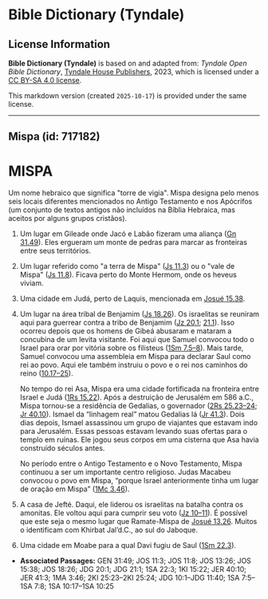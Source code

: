 # Bible Dictionary (Tyndale)

## License Information

**Bible Dictionary (Tyndale)** is based on and adapted from: _Tyndale Open Bible Dictionary_, [Tyndale House Publishers](https://tyndaleopenresources.com/), 2023, which is licensed under a [CC BY-SA 4.0 license](https://creativecommons.org/licenses/by-sa/4.0/legalcode.en).

This markdown version (created `2025-10-17`) is provided under the same license.



--------------------------------

## Mispa (id: 717182)

MISPA
=====

Um nome hebraico que significa "torre de vigia". Mispa designa pelo menos seis locais diferentes mencionados no Antigo Testamento e nos Apócrifos (um conjunto de textos antigos não incluídos na Bíblia Hebraica, mas aceitos por alguns grupos cristãos).

1. Um lugar em Gileade onde Jacó e Labão fizeram uma aliança ([Gn 31\.49](https://ref.ly/Gen31:49)). Eles ergueram um monte de pedras para marcar as fronteiras entre seus territórios.
2. Um lugar referido como "a terra de Mispa" ([Js 11\.3](https://ref.ly/Josh11:3)) ou o "vale de Mispa" ([Js 11\.8](https://ref.ly/Josh11:8)). Ficava perto do Monte Hermom, onde os heveus viviam.
3. Uma cidade em Judá, perto de Laquis, mencionada em [Josué 15\.38](https://ref.ly/Josh15:38).
4. Um lugar na área tribal de Benjamim ([Js 18\.26](https://ref.ly/Josh18:26)). Os israelitas se reuniram aqui para guerrear contra a tribo de Benjamim ([Jz 20\.1](https://ref.ly/Judg20:1); [21\.1](https://ref.ly/Judg21:1)). Isso ocorreu depois que os homens de Gibeá abusaram e mataram a concubina de um levita visitante. Foi aqui que Samuel convocou todo o Israel para orar por vitória sobre os filisteus ([1Sm 7\.5–8](https://ref.ly/1Sam7:5-1Sam7:8)). Mais tarde, Samuel convocou uma assembleia em Mispa para declarar Saul como rei ao povo. Aqui ele também instruiu o povo e o rei nos caminhos do reino ([10\.17–25](https://ref.ly/1Sam10:17-1Sam10:25)).

    No tempo do rei Asa, Mispa era uma cidade fortificada na fronteira entre Israel e Judá ([1Rs 15\.22](https://ref.ly/1Kgs15:22)). Após a destruição de Jerusalém em 586 a.C., Mispa tornou\-se a residência de Gedalias, o governador ([2Rs 25\.23–24](https://ref.ly/2Kgs25:23-2Kgs25:24); [Jr 40\.10](https://ref.ly/Jer40:10)). Ismael da “linhagem real” matou Gedalias lá ([Jr 41\.3](https://ref.ly/Jer41:3)). Dois dias depois, Ismael assassinou um grupo de viajantes que estavam indo para Jerusalém. Essas pessoas estavam levando suas ofertas para o templo em ruínas. Ele jogou seus corpos em uma cisterna que Asa havia construído séculos antes.

    No período entre o Antigo Testamento e o Novo Testamento, Mispa continuou a ser um importante centro religioso. Judas Macabeu convocou o povo em Mispa, “porque Israel anteriormente tinha um lugar de oração em Mispa” ([1Mc 3\.46](https://ref.ly/1Macc3:46)).

5. A casa de Jefté. Daqui, ele liderou os israelitas na batalha contra os amonitas. Ele voltou aqui para cumprir seu voto ([Jz 10–11](https://ref.ly/Judg10:1-Judg11:40)). É possível que este seja o mesmo lugar que Ramate\-Mispa de [Josué 13\.26](https://ref.ly/Josh13:26). Muitos o identificam com Khirbat Jal’d.C., ao sul do Jaboque.
6. Uma cidade em Moabe para a qual Davi fugiu de Saul ([1Sm 22\.3](https://ref.ly/1Sam22:3)).

* **Associated Passages:** GEN 31:49; JOS 11:3; JOS 11:8; JOS 13:26; JOS 15:38; JOS 18:26; JDG 20:1; JDG 21:1; 1SA 22:3; 1KI 15:22; JER 40:10; JER 41:3; 1MA 3:46; 2KI 25:23–2KI 25:24; JDG 10:1–JDG 11:40; 1SA 7:5–1SA 7:8; 1SA 10:17–1SA 10:25

